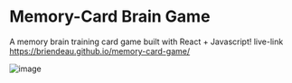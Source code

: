 # Memory-Card Brain Game

A memory brain training card game built with React + Javascript!
live-link https://briendeau.github.io/memory-card-game/

![image](https://user-images.githubusercontent.com/62812999/218407049-1b4530c5-770c-40a0-b7b6-7332c6dba890.png)


